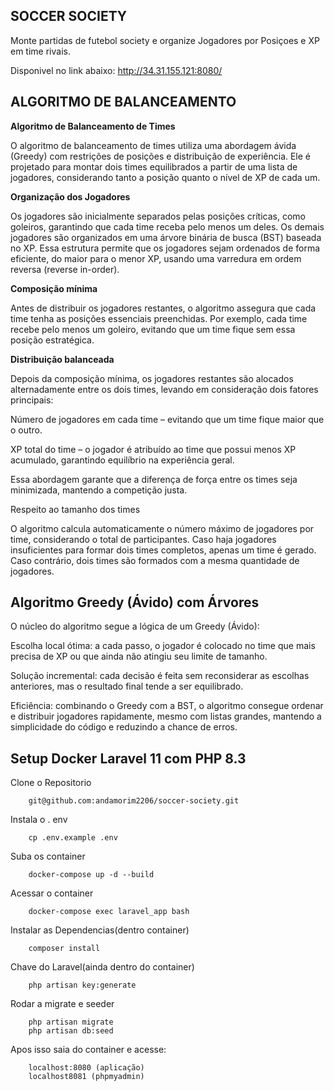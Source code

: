 SOCCER SOCIETY
---------------------------        
Monte partidas de futebol society e organize Jogadores por Posiçoes e XP em time rivais.

Disponivel no link abaixo:
http://34.31.155.121:8080/

ALGORITMO DE BALANCEAMENTO
----------------------------------------
**Algoritmo de Balanceamento de Times**

O algoritmo de balanceamento de times utiliza uma abordagem ávida (Greedy) com restrições de posições e distribuição de experiência. Ele é projetado para montar dois times equilibrados a partir de uma lista de jogadores, considerando tanto a posição quanto o nível de XP de cada um.

**Organização dos Jogadores**

Os jogadores são inicialmente separados pelas posições críticas, como goleiros, garantindo que cada time receba pelo menos um deles. Os demais jogadores são organizados em uma árvore binária de busca (BST) baseada no XP. Essa estrutura permite que os jogadores sejam ordenados de forma eficiente, do maior para o menor XP, usando uma varredura em ordem reversa (reverse in-order).

**Composição mínima**

Antes de distribuir os jogadores restantes, o algoritmo assegura que cada time tenha as posições essenciais preenchidas. Por exemplo, cada time recebe pelo menos um goleiro, evitando que um time fique sem essa posição estratégica.

**Distribuição balanceada**

Depois da composição mínima, os jogadores restantes são alocados alternadamente entre os dois times, levando em consideração dois fatores principais:

Número de jogadores em cada time – evitando que um time fique maior que o outro.

XP total do time – o jogador é atribuído ao time que possui menos XP acumulado, garantindo equilíbrio na experiência geral.

Essa abordagem garante que a diferença de força entre os times seja minimizada, mantendo a competição justa.

Respeito ao tamanho dos times

O algoritmo calcula automaticamente o número máximo de jogadores por time, considerando o total de participantes. Caso haja jogadores insuficientes para formar dois times completos, apenas um time é gerado. Caso contrário, dois times são formados com a mesma quantidade de jogadores.

Algoritmo Greedy (Ávido) com Árvores
--------------------------------------------------------------

O núcleo do algoritmo segue a lógica de um Greedy (Ávido):

Escolha local ótima: a cada passo, o jogador é colocado no time que mais precisa de XP ou que ainda não atingiu seu limite de tamanho.

Solução incremental: cada decisão é feita sem reconsiderar as escolhas anteriores, mas o resultado final tende a ser equilibrado.

Eficiência: combinando o Greedy com a BST, o algoritmo consegue ordenar e distribuir jogadores rapidamente, mesmo com listas grandes, mantendo a simplicidade do código e reduzindo a chance de erros.

Setup Docker Laravel 11 com PHP 8.3
------------------------------------------------------------
Clone o Repositorio

        git@github.com:andamorim2206/soccer-society.git
Instala o . env

        cp .env.example .env
Suba os container

        docker-compose up -d --build
Acessar o container

        docker-compose exec laravel_app bash
Instalar as Dependencias(dentro container)

        composer install

Chave do Laravel(ainda dentro do container)

        php artisan key:generate
Rodar a migrate e seeder

        php artisan migrate
        php artisan db:seed

Apos isso saia do container e acesse:

        localhost:8080 (aplicação)
        localhost8081 (phpmyadmin)



